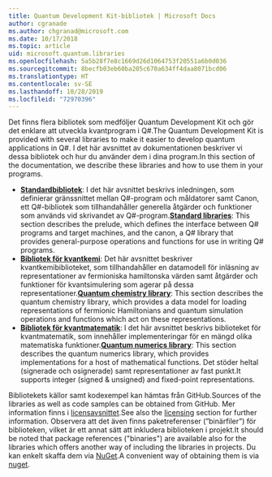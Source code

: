 ```yaml
---
title: Quantum Development Kit-bibliotek | Microsoft Docs
author: cgranade
ms.author: chgranad@microsoft.com
ms.date: 10/17/2018
ms.topic: article
uid: microsoft.quantum.libraries
ms.openlocfilehash: 5a5b28f7e8c1669d26d1064753f20551a6b0d036
ms.sourcegitcommit: 8becfb03eb60ba205c670a634ff4daa8071bcd06
ms.translationtype: HT
ms.contentlocale: sv-SE
ms.lasthandoff: 10/28/2019
ms.locfileid: "72970396"
---
```

<span data-ttu-id="de33c-102">Det finns flera bibliotek som medföljer Quantum Development Kit och gör det enklare att utveckla kvantprogram i Q#.</span><span class="sxs-lookup"><span data-stu-id="de33c-102">The Quantum Development Kit is provided with several libraries to make it easier to develop quantum applications in Q#.</span></span>
<span data-ttu-id="de33c-103">I det här avsnittet av dokumentationen beskriver vi dessa bibliotek och hur du använder dem i dina program.</span><span class="sxs-lookup"><span data-stu-id="de33c-103">In this section of the documentation, we describe these libraries and how to use them in your programs.</span></span>

- <span data-ttu-id="de33c-104">[**Standardbibliotek**](xref:microsoft.quantum.libraries.standard.intro): I det här avsnittet beskrivs inledningen, som definierar gränssnittet mellan Q#-program och måldatorer samt Canon, ett Q#-bibliotek som tillhandahåller generella åtgärder och funktioner som används vid skrivandet av Q#-program.</span><span class="sxs-lookup"><span data-stu-id="de33c-104">[**Standard libraries**](xref:microsoft.quantum.libraries.standard.intro): This section describes the prelude, which defines the interface between Q# programs and target machines, and the canon, a Q# library that provides general-purpose operations and functions for use in writing Q# programs.</span></span>
- <span data-ttu-id="de33c-105">[**Bibliotek för kvantkemi**](xref:microsoft.quantum.chemistry.concepts.intro): Det här avsnittet beskriver kvantkemibiblioteket, som tillhandahåller en datamodell för inläsning av representationer av fermioniska hamiltonska värden samt åtgärder och funktioner för kvantsimulering som agerar på dessa representationer.</span><span class="sxs-lookup"><span data-stu-id="de33c-105">[**Quantum chemistry library**](xref:microsoft.quantum.chemistry.concepts.intro): This section describes the quantum chemistry library, which provides a data model for loading representations of fermionic Hamiltonians and quantum simulation operations and functions which act on these representations.</span></span>
- <span data-ttu-id="de33c-106">[**Bibliotek för kvantmatematik**](xref:microsoft.quantum.numerics.intro): I det här avsnittet beskrivs biblioteket för kvantmatematik, som innehåller implementeringar för en mängd olika matematiska funktioner.</span><span class="sxs-lookup"><span data-stu-id="de33c-106">[**Quantum numerics library**](xref:microsoft.quantum.numerics.intro): This section describes the quantum numerics library, which provides implementations for a host of mathematical functions.</span></span> <span data-ttu-id="de33c-107">Det stöder heltal (signerade och osignerade) samt representationer av fast punkt.</span><span class="sxs-lookup"><span data-stu-id="de33c-107">It supports integer (signed & unsigned) and fixed-point representations.</span></span>

<span data-ttu-id="de33c-108">Bibliotekets källor samt kodexempel kan hämtas från GitHub.</span><span class="sxs-lookup"><span data-stu-id="de33c-108">Sources of the libraries as well as code samples can be obtained from GitHub.</span></span> <span data-ttu-id="de33c-109">Mer information finns i [licensavsnittet](xref:microsoft.quantum.libraries.licensing).</span><span class="sxs-lookup"><span data-stu-id="de33c-109">See also the [licensing](xref:microsoft.quantum.libraries.licensing) section for further information.</span></span> <span data-ttu-id="de33c-110">Observera att det även finns paketreferenser (”binärfiler”) för biblioteken, vilket är ett annat sätt att inkludera biblioteken i projekt.</span><span class="sxs-lookup"><span data-stu-id="de33c-110">It should be noted that package references ("binaries") are available also for the libraries which offers another way of including the libraries in projects.</span></span> <span data-ttu-id="de33c-111">Du kan enkelt skaffa dem via [NuGet](https://nuget.org).</span><span class="sxs-lookup"><span data-stu-id="de33c-111">A convenient way of obtaining them is via [nuget](https://nuget.org).</span></span>  